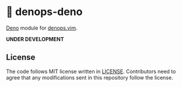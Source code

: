 # 🐜 denops-deno

[Deno][Deno] module for [denops.vim][denops.vim].

**UNDER DEVELOPMENT**

[deno]: https://deno.land/
[denops.vim]: https://github.com/vim-denops/denops.vim

## License

The code follows MIT license written in [LICENSE](./LICENSE). Contributors need
to agree that any modifications sent in this repository follow the license.
